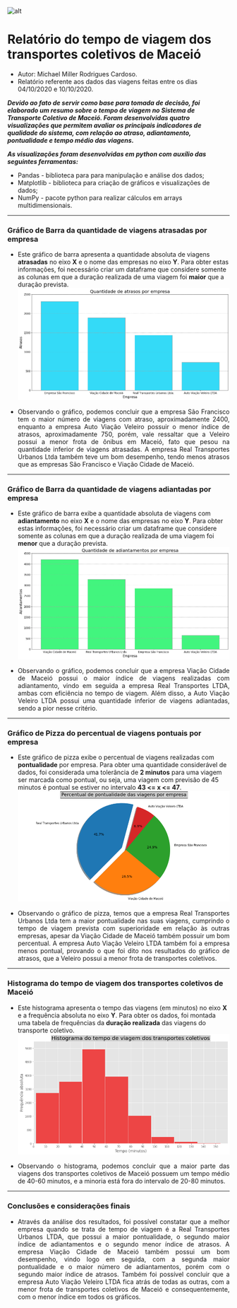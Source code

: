 ![alt](https://img.icons8.com/plasticine/2x/business-report.png) 
# Relatório do tempo de viagem dos transportes coletivos de Maceió

* Autor: Michael Miller Rodrigues Cardoso.
* Relatório referente aos dados das viagens feitas entre os dias 04/10/2020 e 10/10/2020.

***Devido ao fato de servir como base para tomada de decisão, foi elaborado um resumo
sobre o tempo de viagem no Sistema de Transporte Coletivo de Maceió. Foram desenvolvidas 
quatro visualizações que permitem avaliar os principais indicadores de qualidade do sistema, 
com relação ao atraso, adiantamento, pontualidade e tempo médio das viagens.***

***As visualizações foram desenvolvidas em python com auxílio das seguintes ferramentas:***
* Pandas - biblioteca para para manipulação e análise dos dados;
* Matplotlib - biblioteca para criação de gráficos e visualizações de dados;
* NumPy - pacote python para realizar cálculos em arrays multidimensionais.

---

### Gráfico de Barra da quantidade de viagens atrasadas por empresa

* Este gráfico de barra apresenta a quantidade absoluta de viagens **atrasadas** no eixo **X** e o nome das empresas no eixo **Y**. Para obter estas informações, foi necessário criar um dataframe que considere somente as colunas em que a duração realizada de uma viagem foi **maior** que a duração prevista.
![alt](https://github.com/Miller202/desafio-smtt/blob/main/img/atraso.png) 
* <p align="justify">Observando o gráfico, podemos concluir que a empresa São Francisco tem o maior número de viagens com atraso, aproximadamente 2400, enquanto a empresa Auto Viação Veleiro possuir o menor índice de atrasos, aproximadamente 750, porém, vale ressaltar que a Veleiro possui a menor frota de ônibus em Maceió, fato que pesou na quantidade inferior de viagens atrasadas. A empresa Real Transportes Urbanos Ltda também teve um bom desempenho, tendo menos atrasos que as empresas São Francisco e Viação Cidade de Maceió.</p>

---

### Gráfico de Barra da quantidade de viagens adiantadas por empresa

* Este gráfico de barra exibe a quantidade absoluta de viagens com **adiantamento** no eixo **X** e o nome das empresas no eixo **Y**. Para obter estas informações, foi necessário criar um dataframe que considere somente as colunas em que a duração realizada de uma viagem foi **menor** que a duração prevista.
![alt](https://github.com/Miller202/desafio-smtt/blob/main/img/adiantamento.png)
* <p align="justify">Observando o gráfico, podemos concluir que a empresa Viação Cidade de Maceió possui o maior índice de viagens realizadas com adiantamento, vindo em seguida a empresa Real Transportes LTDA, ambas com eficiência no tempo de viagem. Além disso, a Auto Viação Veleiro LTDA possui uma quantidade inferior de viagens adiantadas, sendo a pior nesse critério.</p>

---

### Gráfico de Pizza do percentual de viagens pontuais por empresa

* Este gráfico de pizza exibe o percentual de viagens realizadas com **pontualidade** por empresa. Para obter uma quantidade considerável de dados, foi considerada uma tolerância de **2 minutos** para uma viagem ser marcada como pontual, ou seja, uma viagem com previsão de 45 minutos é pontual se estiver no intervalo **43 <= x <= 47**.
![alt](https://github.com/Miller202/desafio-smtt/blob/main/img/pontualidade.png)
* <p align="justify">Observando o gráfico de pizza, temos que a empresa Real Transportes Urbanos Ltda tem a maior pontualidade nas suas viagens, cumprindo o tempo de viagem prevista com superioridade em relação às outras empresas, apesar da Viação Cidade de Maceió também possuir um bom percentual. A empresa Auto Viação Veleiro LTDA também foi a empresa menos pontual, provando o que foi dito nos resultados do gráfico de atrasos, que a Veleiro possui a menor frota de transportes coletivos.</p>

---

### Histograma do tempo de viagem dos transportes coletivos de Maceió

* Este histograma apresenta o tempo das viagens (em minutos) no eixo **X** e a frequência absoluta no eixo **Y**. Para obter os dados, foi montada uma tabela de frequências da **duração realizada** das viagens do transporte coletivo.
![alt](https://github.com/Miller202/desafio-smtt/blob/main/img/histogram.png)
* <p align="justify">Observando o histograma, podemos concluir que a maior parte das viagens dos transportes coletivos de Maceió possuem um tempo médio de 40-60 minutos, e a minoria está fora do intervalo de 20-80 minutos.</p>

---

### Conclusões e considerações finais

* <p align="justify">Através da análise dos resultados, foi possível constatar que a melhor empresa quando se trata de tempo de viagem é a Real Transportes Urbanos LTDA, que possui a maior pontualidade, o segundo maior índice de adiantamentos e o segundo menor índice de atrasos. A empresa Viação Cidade de Maceió também possui um bom desempenho, vindo logo em seguida, com a segunda maior pontualidade e o maior número de adiantamentos, porém com o segundo maior índice de atrasos. Também foi possível concluir que a empresa Auto Viação Veleiro LTDA fica atrás de todas as outras, com a menor frota de transportes coletivos de Maceió e consequentemente, com o menor índice em todos os gráficos.</p>
